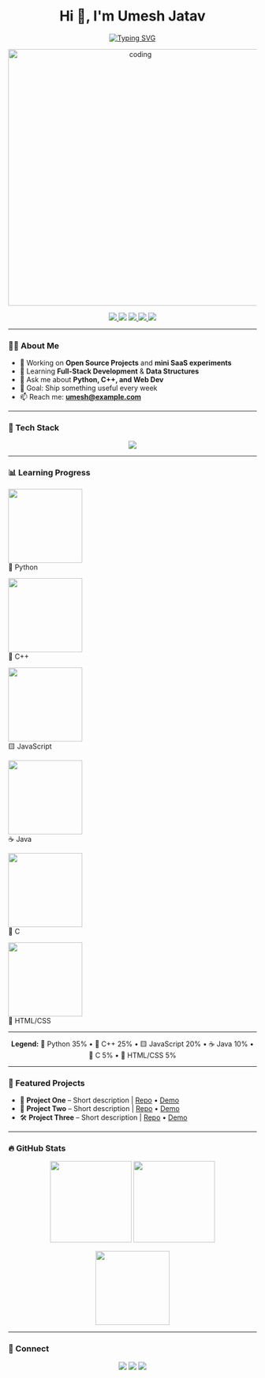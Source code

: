 <!-- Hero -->
<h1 align="center">Hi 👋, I'm Umesh Jatav</h1>
<p align="center">
  <a href="https://readme-typing-svg.demolab.com?font=Inter&size=28&duration=2800&pause=800&center=true&vCenter=true&width=750&lines=Tech+Enthusiast+%7C+Full-Stack+Learner+%7C+Open+Source+Contributor;Python+%7C+C%2B%2B+%7C+Web+Dev;Building+useful+things+one+commit+at+a+time">
    <img src="https://readme-typing-svg.demolab.com?font=Inter&size=28&duration=2800&pause=800&center=true&vCenter=true&width=750&lines=Tech+Enthusiast+%7C+Full-Stack+Learner+%7C+Open+Source+Contributor;Python+%7C+C%2B%2B+%7C+Web+Dev;Building+useful+things+one+commit+at+a+time" alt="Typing SVG">
  </a>
</p>

<p align="center">
  <img src="https://media.giphy.com/media/qgQUggAC3Pfv687qPC/giphy.gif" alt="coding" width="520"/>
</p>

<p align="center">
  <a href="https://github.com/Umesh-Jatav?tab=followers">
    <img src="https://img.shields.io/github/followers/Umesh-Jatav?style=for-the-badge&logo=github">
  </a>
  <img src="https://komarev.com/ghpvc/?username=Umesh-Jatav&style=for-the-badge&label=Profile+Views">
  <a href="mailto:umesh@example.com">
    <img src="https://img.shields.io/badge/Email-Contact%20Me-red?style=for-the-badge&logo=gmail&logoColor=white">
  </a>
  <a href="https://www.linkedin.com/in/umesh-jatav/">
    <img src="https://img.shields.io/badge/LinkedIn-Connect-blue?style=for-the-badge&logo=linkedin">
  </a>
  <a href="https://instagram.com/umeshjatav">
    <img src="https://img.shields.io/badge/Instagram-Follow-ff69b4?style=for-the-badge&logo=instagram&logoColor=white">
  </a>
</p>

---

### 👨‍💻 About Me
- 🔭 Working on **Open Source Projects** and **mini SaaS experiments**
- 🌱 Learning **Full-Stack Development** & **Data Structures**
- 💬 Ask me about **Python, C++, and Web Dev**
- 🎯 Goal: Ship something useful every week
- 📫 Reach me: **umesh@example.com**

---

### 🧰 Tech Stack
<p align="center">
  <img src="https://skillicons.dev/icons?i=python,cpp,c,java,js,html,css,react,nodejs,express,mongodb,git,github,vscode,postman&perline=8" />
</p>

---

### 📊 Learning Progress

<p align="center">

<!-- Python -->
<img src="https://quickchart.io/chart?c={
  type:'doughnut',
  data:{datasets:[{data:[35,65],backgroundColor:['#3776AB','#E0E0E0']}]},
  options:{cutout:'75%',plugins:{legend:{display:false}}}
}" width="150" />
<br>🐍 Python

<!-- C++ -->
<img src="https://quickchart.io/chart?c={
  type:'doughnut',
  data:{datasets:[{data:[25,75],backgroundColor:['#00599C','#E0E0E0']}]},
  options:{cutout:'75%',plugins:{legend:{display:false}}}
}" width="150" />
<br>💠 C++

<!-- JavaScript -->
<img src="https://quickchart.io/chart?c={
  type:'doughnut',
  data:{datasets:[{data:[20,80],backgroundColor:['#F7DF1E','#E0E0E0']}]},
  options:{cutout:'75%',plugins:{legend:{display:false}}}
}" width="150" />
<br>🟨 JavaScript

<!-- Java -->
<img src="https://quickchart.io/chart?c={
  type:'doughnut',
  data:{datasets:[{data:[10,90],backgroundColor:['#EA2D2E','#E0E0E0']}]},
  options:{cutout:'75%',plugins:{legend:{display:false}}}
}" width="150" />
<br>☕ Java

<!-- C -->
<img src="https://quickchart.io/chart?c={
  type:'doughnut',
  data:{datasets:[{data:[5,95],backgroundColor:['#A8B9CC','#E0E0E0']}]},
  options:{cutout:'75%',plugins:{legend:{display:false}}}
}" width="150" />
<br>🔵 C

<!-- HTML/CSS -->
<img src="https://quickchart.io/chart?c={
  type:'doughnut',
  data:{datasets:[{data:[5,95],backgroundColor:['#E44D26','#E0E0E0']}]},
  options:{cutout:'75%',plugins:{legend:{display:false}}}
}" width="150" />
<br>🧡 HTML/CSS

</p>


---

<p align="center">
  <b>Legend:</b> 🐍 Python 35% • 💠 C++ 25% • 🟨 JavaScript 20% • ☕ Java 10% • 🔵 C 5% • 🧡 HTML/CSS 5%
</p>

---

### 🧩 Featured Projects
- 🚀 **Project One** – Short description | <a href="https://github.com/Umesh-Jatav/project-one">Repo</a> • <a href="#">Demo</a>  
- 🧠 **Project Two** – Short description | <a href="https://github.com/Umesh-Jatav/project-two">Repo</a> • <a href="#">Demo</a>  
- 🛠 **Project Three** – Short description | <a href="https://github.com/Umesh-Jatav/project-three">Repo</a> • <a href="#">Demo</a>  

---

### 🔥 GitHub Stats
<p align="center">
  <img height="165" src="https://github-readme-stats.vercel.app/api?username=Umesh-Jatav&show_icons=true&theme=tokyonight&hide_border=true" />
  <img height="165" src="https://github-readme-streak-stats.herokuapp.com/?user=Umesh-Jatav&theme=tokyonight&hide_border=true" />
</p>
<p align="center">
  <img height="150" src="https://github-readme-stats.vercel.app/api/top-langs/?username=Umesh-Jatav&layout=compact&theme=tokyonight&hide_border=true" />
</p>

---

### 🤝 Connect
<p align="center">
  <a href="https://www.linkedin.com/in/umesh-jatav/"><img src="https://img.shields.io/badge/LinkedIn-0A66C2?style=for-the-badge&logo=linkedin&logoColor=white"></a>
  <a href="mailto:umesh@example.com"><img src="https://img.shields.io/badge/Gmail-D14836?style=for-the-badge&logo=gmail&logoColor=white"></a>
  <a href="https://instagram.com/umeshjatav"><img src="https://img.shields.io/badge/Instagram-E4405F?style=for-the-badge&logo=instagram&logoColor=white"></a>
</p>
